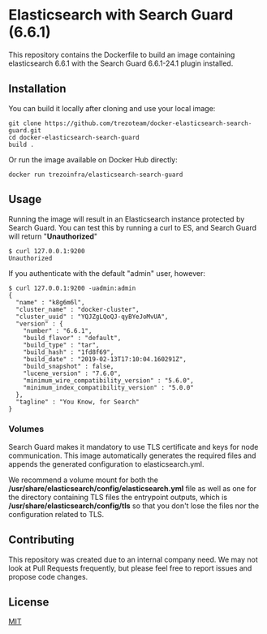 # Elasticsearch with Search Guard (6.6.1)

This repository contains the Dockerfile to build an image containing elasticsearch 6.6.1 with the Search Guard 6.6.1-24.1 plugin installed.

## Installation

You can build it locally after cloning and use your local image:
```
git clone https://github.com/trezoteam/docker-elasticsearch-search-guard.git
cd docker-elasticsearch-search-guard
build .
```
Or run the image available on Docker Hub directly:
```
docker run trezoinfra/elasticsearch-search-guard
```
## Usage

Running the image will result in an Elasticsearch instance protected by Search Guard. You can test this by running a curl to ES, and Search Guard will return "**Unauthorized**"
```
$ curl 127.0.0.1:9200
Unauthorized
```

If you authenticate with the default "admin" user, however:

```
$ curl 127.0.0.1:9200 -uadmin:admin
{
  "name" : "k8g6m6l",
  "cluster_name" : "docker-cluster",
  "cluster_uuid" : "YQJZgLQoQJ-qyBYeJoMvUA",
  "version" : {
    "number" : "6.6.1",
    "build_flavor" : "default",
    "build_type" : "tar",
    "build_hash" : "1fd8f69",
    "build_date" : "2019-02-13T17:10:04.160291Z",
    "build_snapshot" : false,
    "lucene_version" : "7.6.0",
    "minimum_wire_compatibility_version" : "5.6.0",
    "minimum_index_compatibility_version" : "5.0.0"
  },
  "tagline" : "You Know, for Search"
}
```

### Volumes
Search Guard makes it mandatory to use TLS certificate and keys for node communication. This image automatically generates the required files and appends the generated configuration to elasticsearch.yml. 

We recommend a volume mount for both the **/usr/share/elasticsearch/config/elasticsearch.yml** file as well as one for the directory containing TLS files the entrypoint outputs, which is **/usr/share/elasticsearch/config/tls** so that you don't lose the files nor the configuration related to TLS.

## Contributing
This repository was created due to an internal company need. We may not look at Pull Requests frequently, but please feel free to report issues and propose code changes.

## License
[MIT](https://choosealicense.com/licenses/mit/)
